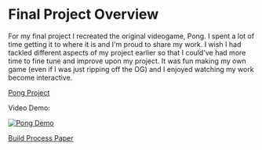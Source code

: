 # Final Project Overview

For my final project I recreated the original videogame, Pong. I spent a lot of time getting it to where it is and I'm proud to share my work. I wish I had tackled different aspects of my project earlier so that I could've had more time to fine tune and improve upon my project. It was fun making my own game (even if I was just ripping off the OG) and I enjoyed watching my work become interactive.

[Pong Project](ISmckay.github.io/final_project/)

Video Demo:

[![Pong Demo](http://imgur.com/a/Ytt6a)](https://www.youtube.com/watch?v=Fwo24Q8fYXg "Pong Demo")

[Build Process Paper](https://github.com/ISmckay/ISmckay.github.io/blob/docs/mckay_projectpaper.pdf)


